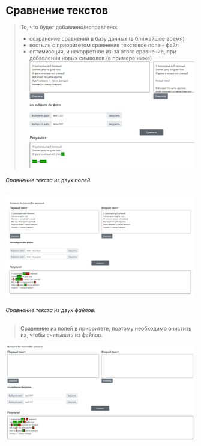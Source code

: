 # Сравнение текстов

> То, что будет добавлено/исправлено:
> - сохранение сравнений в базу данных (в ближайшее время)
> - костыль с приоритетом сравнения текстовое поле - файл
> - оптимизация, и некорретное из-за этого сравнение, при добавлении новых символов (в примере ниже) 
>![](src/images/compare-bug.png)

###### Сравнение текста из двух полей.
![](src/images/text-fields.png)

###### Сравнение текста из двух файлов.
> Сравнение из полей в приоритете, поэтому необходимо очистить их, чтобы считывать из файлов.

![](src/images/files.png)
